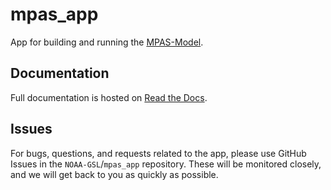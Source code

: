 # mpas_app

App for building and running the [MPAS-Model](https://github.com/NOAA-GSL/MPAS-Model).

## Documentation

Full documentation is hosted on [Read the Docs](https://mpas-app.readthedocs.io/en/latest).

## Issues

For bugs, questions, and requests related to the app, please use GitHub Issues in the `NOAA-GSL`/`mpas_app` repository. These will be monitored closely, and we will get back to you as quickly as possible.
